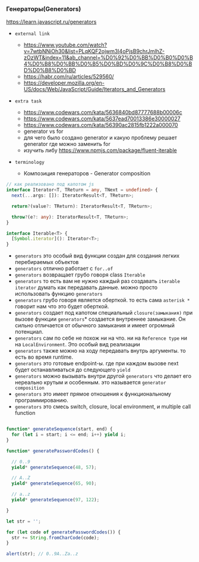 ### Генераторы(Generators)

https://learn.javascript.ru/generators

- `external link`
    - https://www.youtube.com/watch?v=7wtbNNiOh30&list=PLqKQF2ojwm3l4oPjsB9chrJmlhZ-zOzWT&index=11&ab_channel=%D0%92%D0%BB%D0%B0%D0%B4%D0%B8%D0%BB%D0%B5%D0%BD%D0%9C%D0%B8%D0%BD%D0%B8%D0%BD
    - https://habr.com/ru/articles/529560/
    - https://developer.mozilla.org/en-US/docs/Web/JavaScript/Guide/Iterators_and_Generators

- `extra task`
    - https://www.codewars.com/kata/5636840bd87777688b00006c
    - https://www.codewars.com/kata/5637ead70013386e30000027
    - https://www.codewars.com/kata/56390ac2815fb1222a000070
    - generator vs for
    - для чего было создано generator и какую проблему решает generator где можно заменить for
    - изучить либу https://www.npmjs.com/package/fluent-iterable


- `terminology`
    - Композиция генераторов - Generator composition

```ts
// как реализовано под капотом js
interface Iterator<T, TReturn = any, TNext = undefined> {
  next(...args: []): IteratorResult<T, TReturn>;

  return?(value?: TReturn): IteratorResult<T, TReturn>;

  throw?(e?: any): IteratorResult<T, TReturn>;
}

interface Iterable<T> {
  [Symbol.iterator](): Iterator<T>;
}
```

- `generators` это особый вид функции создан для создания легких перебираемых объектов
- `generators` отлично работает с `for..of`
- `generators` возвращает грубо говоря class `Iterable`
- `generators` то есть вам не нужно каждый раз создавать `iterable` `iterator` думать как передавать данные. можно
  просто использовать функцию `generators`
- `generators` грубо говоря является оберткой. то есть сама `asterisk *` говорит нам что это будет оберткой.
- `generators` создает под капотом специальный `closure(замыкания)` при вызове функции `generators`* создается
  внутреннее
  замыкание. Он сильно отличается от обычного замыкания и имеет огромный потенциал.
- `generators` сам по себе не похож ни на что. ни на `Reference type` ни на `LocalEnvironment`. Это особый вид
  реализации
- `generators` также можно на ходу передавать внутрь аргументы. то есть во время runtime.
- `generators` это готовые endpoint-ы. где при каждом вызове next будет останавливаться до следующего `yield`
- `generators` можно вызывать внутри другой `generators` что делает его нереально крутым и особенным. это
  называется `generator composition`
- `generators` это имеет прямое отношения к функциональному программированию.
- `generators` это смесь switch, closure, local environment, и multiple call function

```js

function* generateSequence(start, end) {
  for (let i = start; i <= end; i++) yield i;
}

function* generatePasswordCodes() {

  // 0..9
  yield* generateSequence(48, 57);

  // A..Z
  yield* generateSequence(65, 90);

  // a..z
  yield* generateSequence(97, 122);

}

let str = '';

for (let code of generatePasswordCodes()) {
  str += String.fromCharCode(code);
}

alert(str); // 0..9A..Za..z

```
